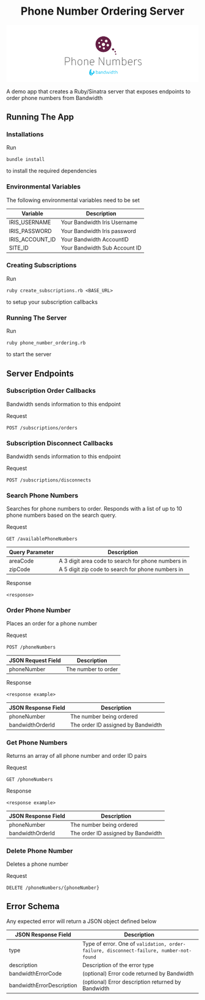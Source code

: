 <div align="center">

# Phone Number Ordering Server

![BW_all](../../.readme_images/BW_PhoneNumbers.png)

</div>
A demo app that creates a Ruby/Sinatra server that exposes endpoints to order phone numbers from Bandwidth

## Running The App

### Installations

Run

```
bundle install
```

to install the required dependencies

### Environmental Variables
The following environmental variables need to be set

| Variable | Description |
|--|--|
| IRIS_USERNAME | Your Bandwidth Iris Username |
| IRIS_PASSWORD | Your Bandwidth Iris password |
| IRIS_ACCOUNT_ID | Your Bandwidth AccountID |
| SITE_ID | Your Bandwidth Sub Account ID |

### Creating Subscriptions

Run

```
ruby create_subscriptions.rb <BASE_URL>
```

to setup your subscription callbacks

### Running The Server

Run

```
ruby phone_number_ordering.rb
```

to start the server

## Server Endpoints

### Subscription Order Callbacks

Bandwidth sends information to this endpoint

Request
```
POST /subscriptions/orders
```

### Subscription Disconnect Callbacks

Bandwidth sends information to this endpoint

Request
```
POST /subscriptions/disconnects
```

### Search Phone Numbers

Searches for phone numbers to order. Responds with a list of up to 10 phone numbers based on the search query.

Request
```
GET /availablePhoneNumbers
```

| Query Parameter | Description |
|--|--|
| areaCode | A 3 digit area code to search for phone numbers in |
| zipCode | A 5 digit zip code to search for phone numbers in |

Response
```
<response>
```

### Order Phone Number

Places an order for a phone number

Request
```
POST /phoneNumbers
```

| JSON Request Field | Description |
|--|--|
| phoneNumber | The number to order |

Response
```
<response example>
```

| JSON Response Field | Description |
|--|--|
| phoneNumber | The number being ordered |
| bandwidthOrderId | The order ID assigned by Bandwidth |

### Get Phone Numbers

Returns an array of all phone number and order ID pairs

Request
```
GET /phoneNumbers
```

Response
```
<response example>
```

| JSON Response Field | Description |
|--|--|
| phoneNumber | The number being ordered |
| bandwidthOrderId | The order ID assigned by Bandwidth |

### Delete Phone Number

Deletes a phone number

Request
```
DELETE /phoneNumbers/{phoneNumber}
```

## Error Schema

Any expected error will return a JSON object defined below

| JSON Response Field | Description |
|--|--|
| type | Type of error. One of `validation, order-failure, disconnect-failure, number-not-found` |
| description | Description of the error type  |
| bandwidthErrorCode | (optional) Error code returned by Bandwidth |
| bandwidthErrorDescription | (optional) Error description returned by Bandwidth |
